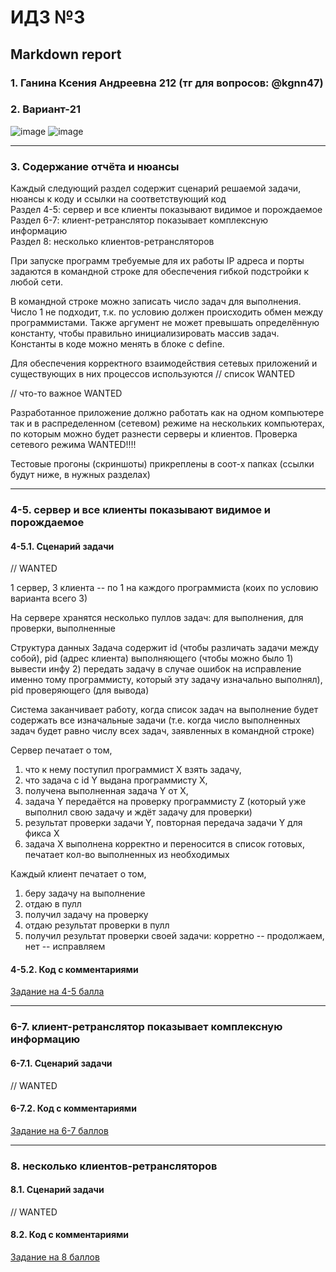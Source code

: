 #  ИДЗ №3 #
## Markdown report <br> ##

### 1. Ганина Ксения Андреевна 212 (тг для вопросов: @kgnn47) <br> ###
### 2. Вариант-21 <br> ###

![image](https://github.com/kseniag03/OS-IHW-3/assets/114473740/4113d7a8-7f6c-4b43-a58a-08d56962777c)
![image](https://github.com/kseniag03/OS-IHW-3/assets/114473740/e8ead5cf-0696-4d48-9ba4-db46f0239a00)
________________________

### 3. Содержание отчёта и нюансы <br> ###

Каждый следующий раздел содержит сценарий решаемой задачи, нюансы к коду и ссылки на соответствующий код <br>
Раздел 4-5: сервер и все клиенты показывают видимое и порождаемое <br>
Раздел 6-7: клиент-ретранслятор показывает комплексную информацию <br>
Раздел 8: несколько клиентов-ретрансляторов <br>

При запуске программ требуемые для их работы IP адреса и порты задаются в командной строке для обеспечения гибкой подстройки к любой сети.

В командной строке можно записать число задач для выполнения. Число 1 не подходит, т.к. по условию должен происходить обмен между программистами. Также аргумент не может превышать определённую константу, чтобы правильно инициализировать массив задач. Константы в коде можно менять в блоке с define.

Для обеспечения корректного взаимодействия сетевых приложений и существующих в них процессов используются // список WANTED

// что-то важное WANTED

Разработанное приложение должно работать как на одном компьютере так и в распределенном (сетевом) режиме на нескольких компьютерах, по которым можно будет разнести серверы и клиентов. Проверка сетевого режима WANTED!!!!

Тестовые прогоны (скриншоты) прикреплены в соот-х папках (ссылки будут ниже, в нужных разделах)

________________________

### 4-5. сервер и все клиенты показывают видимое и порождаемое <br> ###

#### 4-5.1. Сценарий задачи <br> ####

// WANTED

1 сервер, 3 клиента -- по 1 на каждого программиста (коих по условию варианта всего 3)

На сервере хранятся несколько пуллов задач: для выполнения, для проверки, выполненные

Структура данных Задача содержит id (чтобы различать задачи между собой), pid (адрес клиента) выполняющего (чтобы можно было 1) вывести инфу 2) передать задачу в случае ошибок на исправление именно тому программисту, который эту задачу изначально выполнял), pid проверяющего (для вывода)

Система заканчивает работу, когда список задач на выполнение будет содержать все изначальные задачи (т.е. когда число выполненных задач будет равно числу всех задач, заявленных в командной строке)

Сервер печатает о том, 
1) что к нему поступил программист X взять задачу, 
2) что задача с id Y выдана программисту X, 
3) получена выполненная задача Y от X, 
4) задача Y передаётся на проверку программисту Z (который уже выполнил свою задачу и ждёт задачу для проверки)
5) результат проверки задачи Y, повторная передача задачи Y для фикса X
6) задача X выполнена корректно и переносится в список готовых, печатает кол-во выполненных из необходимых

Каждый клиент печатает о том,
1) беру задачу на выполнение
2) отдаю в пулл
3) получил задачу на проверку
4) отдаю результат проверки в пулл
5) получил результат проверки своей задачи: корретно -- продолжаем, нет -- исправляем

#### 4-5.2. Код с комментариями <br> ####

[Задание на 4-5 балла]() <br>
________________________

### 6-7. клиент-ретранслятор показывает комплексную информацию <br> ###

#### 6-7.1. Сценарий задачи <br> ####

// WANTED

#### 6-7.2. Код с комментариями <br> ####

[Задание на 6-7 баллов]() <br>
________________________

### 8. несколько клиентов-ретрансляторов <br> ###

#### 8.1. Сценарий задачи <br> ####

// WANTED

#### 8.2. Код с комментариями <br> ####

[Задание на 8 баллов]() <br>
